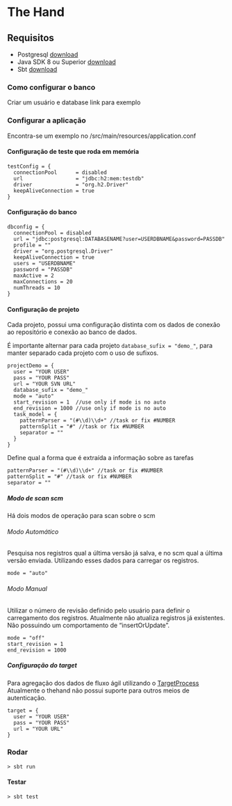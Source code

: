 # The Hand

## Requisitos
- Postgresql [download](https://www.postgresql.org/download/)
- Java SDK 8 ou Superior [download](https://www.oracle.com/technetwork/java/javase/downloads/index.html)
- Sbt [download](https://www.scala-sbt.org/download.html)

### Como configurar o banco 
Criar um usuário e database
link para exemplo

### Configurar a aplicação
Encontra-se um exemplo no /src/main/resources/application.conf

#### Configuração de teste que roda em memória
```
testConfig = {
  connectionPool      = disabled
  url                 = "jdbc:h2:mem:testdb"
  driver              = "org.h2.Driver"
  keepAliveConnection = true
}
```

#### Configuração do banco
```
dbconfig = {
  connectionPool = disabled
  url = "jdbc:postgresql:DATABASENAME?user=USERDBNAME&password=PASSDB"
  profile = ""
  driver = "org.postgresql.Driver"
  keepAliveConnection = true
  users = "USERDBNAME"
  password = "PASSDB"
  maxActive = 2
  maxConnections = 20
  numThreads = 10
}
```

#### Configuração de projeto
Cada projeto, possui uma configuração distinta com os dados de conexão ao repositório e conexão ao banco de dados.

É importante alternar para cada projeto ```database_sufix = "demo_"```, para manter separado cada projeto com o uso de sufixos. 

```
projectDemo = {
  user = "YOUR USER"
  pass = "YOUR PASS"
  url = "YOUR SVN URL"
  database_sufix = "demo_"
  mode = "auto"
  start_revision = 1  //use only if mode is no auto
  end_revision = 1000 //use only if mode is no auto
  task_model = {
    patternParser = "(#\\d)\\d+" //task or fix #NUMBER
    patternSplit = "#" //task or fix #NUMBER
    separator = ""
  }
}
```

Define qual a forma que é extraída a informação sobre as tarefas
```
patternParser = "(#\\d)\\d+" //task or fix #NUMBER
patternSplit = "#" //task or fix #NUMBER
separator = ""
```

##### Modo de scan scm
Há dois modos de operação para scan sobre o scm

###### Modo Automático
Pesquisa nos registros qual a última versão já salva, e no scm qual a última versão enviada. Utilizando esses dados para carregar os registros.
```
mode = "auto"
```

###### Modo Manual
Utilizar o número de revisão definido pelo usuário para definir o carregamento dos registros.
Atualmente não atualiza registros já existentes. Não possuindo um comportamento de “insertOrUpdate”.
```
mode = "off"
start_revision = 1 
end_revision = 1000
```

##### Configuração do target
Para agregação dos dados de fluxo ágil utilizando o [TargetProcess](targetprocess.com)
Atualmente o thehand não possui suporte para outros meios de autenticação.
```
target = {
  user = "YOUR USER"
  pass = "YOUR PASS"
  url = "YOUR URL"
}
```

### Rodar
```
> sbt run
```

#### Testar
```
> sbt test
```
